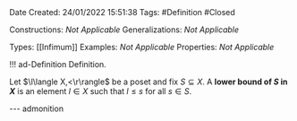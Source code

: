 <br />
<br />

Date Created: 24/01/2022 15:51:38
Tags: #Definition #Closed 

Constructions: _Not Applicable_
Generalizations: _Not Applicable_

Types: [[Infimum]]
Examples: _Not Applicable_ 
Properties: _Not Applicable_

!!! ad-Definition Definition.

Let $\l\langle X,<\r\rangle$ be a poset and fix $S\subseteq X$. A **lower bound of $S$ in $X$** is an element $l\in X$ such that $l\leq s$ for all $s\in S$. 

--- admonition
